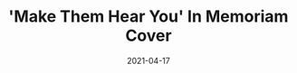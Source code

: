 ---
title: "'Make Them Hear You' In Memoriam Cover"
url: "https://www.youtube.com/watch?v=B5kujWyvwQs"
date: "2021-04-17"
type: video
icon: youtube
---